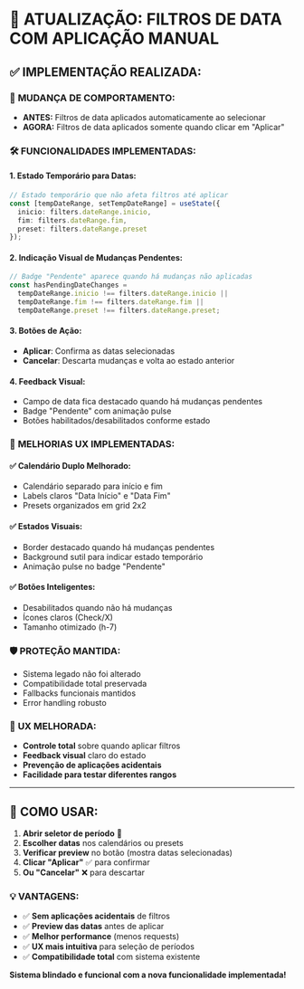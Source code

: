 # 🎯 ATUALIZAÇÃO: FILTROS DE DATA COM APLICAÇÃO MANUAL

## ✅ **IMPLEMENTAÇÃO REALIZADA:**

### 🔄 **MUDANÇA DE COMPORTAMENTO:**
- **ANTES:** Filtros de data aplicados automaticamente ao selecionar
- **AGORA:** Filtros de data aplicados somente quando clicar em "Aplicar"

### 🛠️ **FUNCIONALIDADES IMPLEMENTADAS:**

#### 1. **Estado Temporário para Datas:**
```typescript
// Estado temporário que não afeta filtros até aplicar
const [tempDateRange, setTempDateRange] = useState({
  inicio: filters.dateRange.inicio,
  fim: filters.dateRange.fim,
  preset: filters.dateRange.preset
});
```

#### 2. **Indicação Visual de Mudanças Pendentes:**
```typescript
// Badge "Pendente" aparece quando há mudanças não aplicadas
const hasPendingDateChanges = 
  tempDateRange.inicio !== filters.dateRange.inicio ||
  tempDateRange.fim !== filters.dateRange.fim ||
  tempDateRange.preset !== filters.dateRange.preset;
```

#### 3. **Botões de Ação:**
- **Aplicar**: Confirma as datas selecionadas
- **Cancelar**: Descarta mudanças e volta ao estado anterior

#### 4. **Feedback Visual:**
- Campo de data fica destacado quando há mudanças pendentes
- Badge "Pendente" com animação pulse
- Botões habilitados/desabilitados conforme estado

### 🎨 **MELHORIAS UX IMPLEMENTADAS:**

#### ✅ **Calendário Duplo Melhorado:**
- Calendário separado para início e fim
- Labels claros "Data Início" e "Data Fim"
- Presets organizados em grid 2x2

#### ✅ **Estados Visuais:**
- Border destacado quando há mudanças pendentes
- Background sutil para indicar estado temporário
- Animação pulse no badge "Pendente"

#### ✅ **Botões Inteligentes:**
- Desabilitados quando não há mudanças
- Ícones claros (Check/X)
- Tamanho otimizado (h-7)

### 🛡️ **PROTEÇÃO MANTIDA:**
- Sistema legado não foi alterado
- Compatibilidade total preservada
- Fallbacks funcionais mantidos
- Error handling robusto

### 📱 **UX MELHORADA:**
- **Controle total** sobre quando aplicar filtros
- **Feedback visual** claro do estado
- **Prevenção de aplicações acidentais**
- **Facilidade para testar diferentes rangos**

---

## 🚀 **COMO USAR:**

1. **Abrir seletor de período** 📅
2. **Escolher datas** nos calendários ou presets
3. **Verificar preview** no botão (mostra datas selecionadas)
4. **Clicar "Aplicar"** ✅ para confirmar
5. **Ou "Cancelar"** ❌ para descartar

### 💡 **VANTAGENS:**
- ✅ **Sem aplicações acidentais** de filtros
- ✅ **Preview das datas** antes de aplicar
- ✅ **Melhor performance** (menos requests)
- ✅ **UX mais intuitiva** para seleção de períodos
- ✅ **Compatibilidade total** com sistema existente

**Sistema blindado e funcional com a nova funcionalidade implementada!**